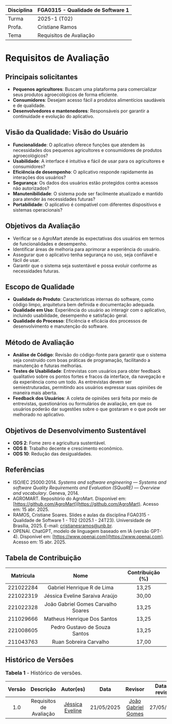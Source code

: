 | Disciplina | FGA0315 - Qualidade de Software 1    |
| :--------- | :----------------------------------- |
| Turma      | 2025-1 (T02)                         |
| Profa.     | Cristiane Ramos                      |
| Tema       | Requisitos de Avaliação |

# Requisitos de Avaliação

## Principais solicitantes
- **Pequenos agricultores**: Buscam uma plataforma para comercializar seus produtos agroecológicos de forma eficiente.
- **Consumidores**: Desejam acesso fácil a produtos alimentícios saudáveis e de qualidade.
- **Desenvolvedores e mantenedores**: Responsáveis por garantir a continuidade e evolução do aplicativo.

## Visão da Qualidade: Visão do Usuário
- **Funcionalidade**: O aplicativo oferece funções que atendem às necessidades dos pequenos agricultores e consumidores de produtos agroecológicos?
- **Usabilidade**: A interface é intuitiva e fácil de usar para os agricultores e consumidores?
- **Eficiência de desempenho**: O aplicativo responde rapidamente às interações dos usuários?
- **Segurança**: Os dados dos usuários estão protegidos contra acessos não autorizados?
- **Manutenibilidade**: O sistema pode ser facilmente atualizado e mantido para atender às necessidades futuras?
- **Portabilidade**: O aplicativo é compatível com diferentes dispositivos e sistemas operacionais?

## Objetivos da Avaliação
- Verificar se o AgroMart atende às expectativas dos usuários em termos de funcionalidades e desempenho.
- Identificar áreas de melhoria para aprimorar a experiência do usuário.
- Assegurar que o aplicativo tenha segurança no uso, seja confiável e fácil de usar.
- Garantir que o sistema seja sustentável e possa evoluir conforme as necessidades futuras.

## Escopo de Qualidade
- **Qualidade do Produto**: Características internas do software, como código limpo, arquitetura bem definida e documentação adequada.
- **Qualidade em Uso**: Experiência do usuário ao interagir com o aplicativo, incluindo usabilidade, desempenho e satisfação geral.
- **Qualidade do Processo**: Eficiência e eficácia dos processos de desenvolvimento e manutenção do software.

## Método de Avaliação
- **Análise de Código**: Revisão do código-fonte para garantir que o sistema seja construído com boas práticas de programação, facilitando a manutenção e futuras melhorias.
- **Testes de Usabilidade**: Entrevistas com usuários para obter feedback qualitativo sobre os pontos fortes e fracos da interface, da navegação e da experiência como um todo. As entrevistas devem ser semiestruturadas, permitindo aos usuários expressar suas opiniões de maneira mais aberta.
- **Feedback dos Usuários**: A coleta de opiniões será feita por meio de entrevistas, questionários ou formulários de avaliação, em que os usuários poderão dar sugestões sobre o que gostaram e o que pode ser melhorado no aplicativo.

## Objetivos de Desenvolvimento Sustentável
- **ODS 2**: Fome zero e agricultura sustentável.
- **ODS 8**: Trabalho decente e crescimento econômico.
- **ODS 10**: Redução das desigualdades.

## Referências
- ISO/IEC 25000:2014. *Systems and software engineering — Systems and software Quality Requirements and Evaluation (SQuaRE) — Overview and vocabulary*. Geneva, 2014.
- AGROMART. Repositório do AgroMart. Disponível em: [https://github.com/AgroMart](https://github.com/AgroMart). Acesso em: 15 abr. 2025.
- RAMOS, Cristiane Soares. Slides e aulas da disciplina FGA0315 - Qualidade de Software 1 - T02 (2025.1 - 24T23). Universidade de Brasília, 2025. E-mail: cristianesramos@unb.br.
- OPENAI. ChatGPT, modelo de linguagem baseado em IA (versão GPT-4). Disponível em: [https://www.openai.com](https://www.openai.com). Acesso em: 15 abr. 2025.


## Tabela de Contribuição

| Matrícula |                Nome                | Contribuição (%) |
| :-------: | :--------------------------------: | :--------------: |
| 221022284 |     Gabriel Henrique R de Lima     |      13,25       |
| 221022319 |   Jéssica Eveline Saraiva Araújo   |      30,00       |
| 221022328 | João Gabriel Gomes Carvalho Soares |      13,25       |
| 211029666 |    Matheus Henrique Dos Santos     |      13,25       |
| 221008605 |   Pedro Gustavo de Souza Santos    |      13,25       |
| 211043763 |       Ruan Sobreira Carvalho       |      17,00       |

## Histórico de Versões

<font size="3"><p style="text-align: left">**Tabela 1** - Histórico de versões.</p></font>

| Versão |       Descrição        |                                             Autor(es)                                             |    Data    |                                           Revisor                                            | Data de revisão |
| :----: | :--------------------: | :-----------------------------------------------------------------------------------------------: | :--------: | :------------------------------------------------------------------------------------------: | :-------------: |
|  1.0   | Requisitos de Avaliação | [Jéssica Eveline](https://github.com/xzxjesse) | 21/05/2025 |[João Gabriel Gomes](https://github.com/xgomesx)   |27/05/2025 |
